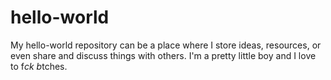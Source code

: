 # hello-world
My hello-world repository can be a place where I store ideas, resources, or even share and discuss things with others.
I'm a pretty little boy and I love to f*ck b*tches.
